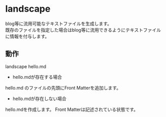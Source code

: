 # landscape

blog等に流用可能なテキストファイルを生成します。  
既存のファイルを指定した場合はblog等に流用できるようにテキストファイルに情報を付与します。

## 動作

landscape hello.md

* hello.mdが存在する場合

hello.md のファイルの先頭にFront Matterを追加します。

* hello.mdが存在しない場合

hello.mdを作成します。 Front Matterは記述されている状態です。
